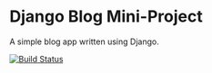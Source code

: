 # Django Blog Mini-Project

A simple blog app written using Django.

[![Build Status](https://travis-ci.org/Lemoenskil/djang-blog.svg?branch=master)](https://travis-ci.org/Lemoenskil/djang-blog)